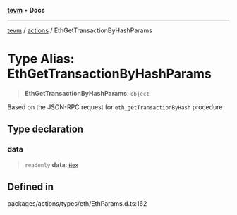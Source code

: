 [**tevm**](../../README.md) • **Docs**

***

[tevm](../../modules.md) / [actions](../README.md) / EthGetTransactionByHashParams

# Type Alias: EthGetTransactionByHashParams

> **EthGetTransactionByHashParams**: `object`

Based on the JSON-RPC request for `eth_getTransactionByHash` procedure

## Type declaration

### data

> `readonly` **data**: [`Hex`](Hex.md)

## Defined in

packages/actions/types/eth/EthParams.d.ts:162
